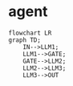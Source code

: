 # agent

```mermaid
flowchart LR
graph TD;
    IN-->LLM1;
    LLM1-->GATE;
    GATE-->LLM2;
    LLM2-->LLM3;
    LLM3-->OUT
```
